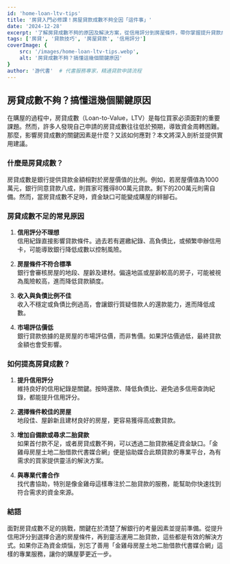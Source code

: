 ```yaml
---
id: 'home-loan-ltv-tips'
title: '房貸入門必修課！房屋貸款成數不夠全因「這件事」'
date: '2024-12-28'
excerpt: '了解房貸成數不夠的原因及解決方案，從信用評分到房屋條件，帶你掌握提升貸款成數的關鍵技巧。'
tags: ['房貸', '貸款技巧', '房屋貸款', '信用評分']
coverImage: {
    src: '/images/home-loan-ltv-tips.webp',
    alt: '房貸成數不夠？搞懂這幾個關鍵原因'
}
author: '游代書'  # 代書服務專家，精通貸款申請流程
---
```


## 房貸成數不夠？搞懂這幾個關鍵原因  

在購屋的過程中，房貸成數（Loan-to-Value，LTV）是每位買家必須面對的重要課題。然而，許多人發現自己申請的房貸成數往往低於預期，導致資金周轉困難。那麼，影響房貸成數的關鍵因素是什麼？又該如何應對？本文將深入剖析並提供實用建議。  

### 什麼是房貸成數？

房貸成數是銀行提供貸款金額相對於房屋價值的比例。例如，若房屋價值為1000萬元，銀行同意貸款八成，則買家可獲得800萬元貸款。剩下的200萬元則需自備。然而，當房貸成數不足時，資金缺口可能變成購屋的絆腳石。  

### 房貸成數不足的常見原因  

1. **信用評分不理想**  
   信用紀錄直接影響貸款條件。過去若有遲繳紀錄、高負債比，或頻繁申辦信用卡，可能導致銀行降低成數以控制風險。  

2. **房屋條件不符合標準**  
   銀行會審核房屋的地段、屋齡及建材。偏遠地區或屋齡較高的房子，可能被視為風險較高，進而降低貸款額度。  

3. **收入與負債比例不佳**  
   收入不穩定或負債比例過高，會讓銀行質疑借款人的還款能力，進而降低成數。  

4. **市場評估價低**  
   銀行貸款依據的是房屋的市場評估價，而非售價。如果評估價過低，最終貸款金額也會受影響。  

### 如何提高房貸成數？  

1. **提升信用評分**  
   維持良好的信用紀錄是關鍵。按時還款、降低負債比、避免過多信用查詢紀錄，都能提升信用評分。  

2. **選擇條件較佳的房屋**  
   地段佳、屋齡新且建材良好的房屋，更容易獲得高成數貸款。  

3. **增加自備款或尋求二胎貸款**  
   如果首付款不足，或者房貸成數不夠，可以透過二胎貸款補足資金缺口。「金雞母房屋土地二胎借款代書媒合網」便是協助媒合此類貸款的專業平台，為有需求的買家提供靈活的解決方案。  

4. **與專業代書合作**  
   找代書協助，特別是像金雞母這樣專注於二胎貸款的服務，能幫助你快速找到符合需求的資金來源。  

### 結語  

面對房貸成數不足的挑戰，關鍵在於清楚了解銀行的考量因素並提前準備。從提升信用評分到選擇合適的房屋條件，再到靈活運用二胎貸款，這些都是有效的解決方式。如果你正為資金煩惱，別忘了善用「金雞母房屋土地二胎借款代書媒合網」這樣的專業服務，讓你的購屋夢更近一步。  
